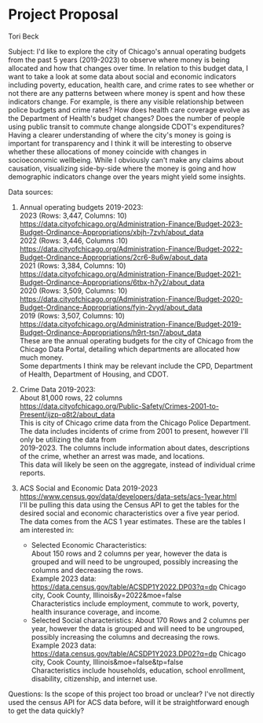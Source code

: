 # Project Proposal

Tori Beck

Subject:
I'd like to explore the city of Chicago's annual operating budgets from the past 5 years (2019-2023) to observe where money is being allocated and how that changes over time.
In relation to this budget data, I want to take a look at some data about social and economic indicators including poverty, education, health care, and crime rates to see whether or not 
there are any patterns between where money is spent and how these indicators change.  For example, is there any visible relationship between police budgets and crime rates? 
How does health care coverage evolve as the Department of Health's budget changes? Does the number of people using public transit to commute change alongside CDOT's expenditures?
Having a clearer understanding of where the city's money is going is important for transparency and I think it will be interesting to observe whether these allocations of money coincide 
with changes in socioeconomic wellbeing.  While I obviously can't make any claims about causation, visualizing side-by-side where the money is going and how demographic indicators change over the years might yield some insights.

Data sources:

1. Annual operating budgets 2019-2023:  
2023 (Rows: 3,447, Columns: 10) https://data.cityofchicago.org/Administration-Finance/Budget-2023-Budget-Ordinance-Appropriations/xbjh-7zvh/about_data  
2022 (Rows: 3,446, Columns :10) https://data.cityofchicago.org/Administration-Finance/Budget-2022-Budget-Ordinance-Appropriations/2cr6-8u6w/about_data  
2021 (Rows: 3,384, Columns: 10) https://data.cityofchicago.org/Administration-Finance/Budget-2021-Budget-Ordinance-Appropriations/6tbx-h7y2/about_data  
2020 (Rows: 3,509, Columns: 10) https://data.cityofchicago.org/Administration-Finance/Budget-2020-Budget-Ordinance-Appropriations/fyin-2vyd/about_data  
2019 (Rows: 3,507, Columns: 10) https://data.cityofchicago.org/Administration-Finance/Budget-2019-Budget-Ordinance-Appropriations/h9rt-tsn7/about_data  
These are the annual operating budgets for the city of Chicago from the Chicago Data Portal, detailing which departments are allocated how much money.  
Some departments I think may be relevant include the CPD, Department of Health, Department of Housing, and CDOT.  

2. Crime Data 2019-2023:  
About 81,000 rows, 22 columns  
https://data.cityofchicago.org/Public-Safety/Crimes-2001-to-Present/ijzp-q8t2/about_data  
This is city of Chicago crime data from the Chicago Police Department.  The data includes incidents of crime from 2001 to present, however I'll only be utilizing the data from   
2019-2023.  The columns include information about dates, descriptions of the crime, whether an arrest was made, and locations.    
This data will likely be seen on the aggregate, instead of individual crime reports.  

3. ACS Social and Economic Data 2019-2023  
https://www.census.gov/data/developers/data-sets/acs-1year.html  
I'll be pulling this data using the Census API to get the tables for the desired social and economic characteristics over a five year period.  
The data comes from the ACS 1 year estimates.  These are the tables I am interested in:  
    - Selected Economic Characteristics:  
    About 150 rows and 2 columns per year, however the data is grouped and will need to be ungrouped, possibly increasing the columns and decreasing the rows.  
    Example 2023 data: https://data.census.gov/table/ACSDP1Y2022.DP03?q=dp Chicago city, Cook County, Illinois&y=2022&moe=false  
    Characteristics include employment, commute to work, poverty, health insurance coverage, and income.   
    - Selected Social characteristics:
    About 170 Rows and 2 columns per year, however the data is grouped and will need to be ungrouped, possibly increasing the columns and decreasing the rows.   
    Example 2023 data: https://data.census.gov/table/ACSDP1Y2023.DP02?q=dp Chicago city, Cook County, Illinois&moe=false&tp=false   
    Characteristics include households, education, school enrollment, disability, citizenship, and internet use.  
   
Questions:
Is the scope of this project too broad or unclear?
I've not directly used the census API for ACS data before, will it be straightforward enough to get the data quickly?

